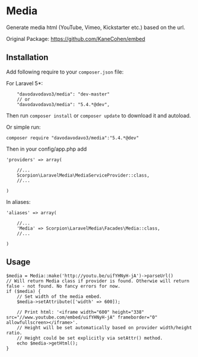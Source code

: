 # Media

Generate media html (YouTube, Vimeo, Kickstarter etc.) based on the url.

Original Package: https://github.com/KaneCohen/embed

## Installation

Add following require to your `composer.json` file:

For Laravel 5*:

~~~
    "davodavodavo3/media": "dev-master"
    // or
    "davodavodavo3/media": "5.4.*@dev",
~~~
Then run `composer install` or `composer update` to download it and autoload.

Or simple run:
~~~
composer require "davodavodavo3/media":"5.4.*@dev"
~~~

Then in your config/app.php add

~~~
'providers' => array(

	//...
	Scorpion\LaravelMedia\MediaServiceProvider::class,
	//...

)
~~~

In aliases:

~~~
'aliases' => array(

	//...
	'Media' => Scorpion\LaravelMedia\Facades\Media::class,
	//...

)
~~~

## Usage

~~~
$media = Media::make('http://youtu.be/uifYHNyH-jA')->parseUrl()
// Will return Media class if provider is found. Otherwie will return false - not found. No fancy errors for now.
if ($media) {
	// Set width of the media embed.
	$media->setAttribute(['width' => 600]);

	// Print html: '<iframe width="600" height="338" src="//www.youtube.com/embed/uifYHNyH-jA" frameborder="0" allowfullscreen></iframe>'.
	// Height will be set automatically based on provider width/height ratio.
	// Height could be set explicitly via setAttr() method.
	echo $media->getHtml();
}
~~~
